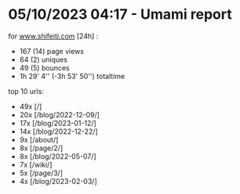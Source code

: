 # 05/10/2023 04:17 - Umami report
for www.shifeiti.com [24h] :

 - 167 (14) page views
 - 64 (2) uniques
 - 49 (5) bounces
 - 1h 29' 4'' (-3h 53' 50'') totaltime


top 10 urls:
 - 49x [/]
 - 20x [/blog/2022-12-09/]
 - 17x [/blog/2023-01-12/]
 - 14x [/blog/2022-12-22/]
 - 9x [/about/]
 - 8x [/page/2/]
 - 8x [/blog/2022-05-07/]
 - 7x [/wiki/]
 - 5x [/page/3/]
 - 4x [/blog/2023-02-03/]



